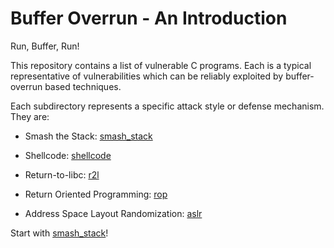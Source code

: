 # Buffer Overrun - An Introduction

Run, Buffer, Run!

This repository contains a list of vulnerable C programs. Each is a typical representative of vulnerabilities which can be reliably exploited by buffer-overrun based techniques.

Each subdirectory represents a specific attack style or defense mechanism. They are:

* Smash the Stack: [smash_stack](./smash_stack/README.md)

* Shellcode: [shellcode](./shellcode/README.md)

* Return-to-libc: [r2l](./r2l/README.md)

* Return Oriented Programming: [rop](./rop/README.md)

* Address Space Layout Randomization: [aslr](./aslr/README.md)

Start with [smash_stack](./smash_stack/README.md)!
